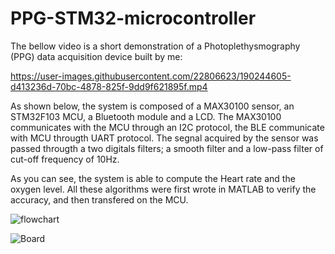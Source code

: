 # PPG-STM32-microcontroller
The bellow video is a short demonstration of a Photoplethysmography (PPG) data acquisition device built by me:

https://user-images.githubusercontent.com/22806623/190244605-d413236d-70bc-4878-825f-9dd9f621895f.mp4


As shown below, the system is composed of a MAX30100 sensor, an STM32F103 MCU, a Bluetooth module and a LCD.
The MAX30100 communicates with the MCU through an I2C protocol, the BLE communicate with MCU througth UART protocol.
The segnal acquired by the sensor was passed througth a two digitals filters; a smooth filter and a low-pass filter of cut-off frequency of 10Hz.

As you can see, the system is able to compute the Heart rate and the oxygen level. All these algorithms were first wrote in MATLAB to verify the accuracy, and then transfered on the MCU.

![flowchart](https://user-images.githubusercontent.com/22806623/190251729-bbd664c1-b079-40fe-b04c-85ea1584f9f9.png)


![Board](https://user-images.githubusercontent.com/22806623/190245347-27a93313-1051-4f4b-a200-3ace11ae77a5.png)

